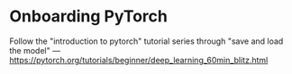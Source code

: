 # Onboarding PyTorch

Follow the "introduction to pytorch" tutorial series through "save and load the model" — https://pytorch.org/tutorials/beginner/deep_learning_60min_blitz.html
